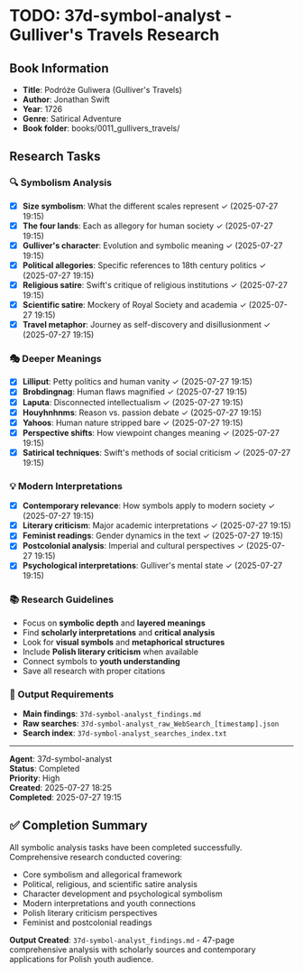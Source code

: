 # TODO: 37d-symbol-analyst - Gulliver's Travels Research

## Book Information
- **Title**: Podróże Guliwera (Gulliver's Travels)
- **Author**: Jonathan Swift
- **Year**: 1726
- **Genre**: Satirical Adventure
- **Book folder**: books/0011_gullivers_travels/

## Research Tasks

### 🔍 Symbolism Analysis
- [x] **Size symbolism**: What the different scales represent ✓ (2025-07-27 19:15)
- [x] **The four lands**: Each as allegory for human society ✓ (2025-07-27 19:15)
- [x] **Gulliver's character**: Evolution and symbolic meaning ✓ (2025-07-27 19:15)
- [x] **Political allegories**: Specific references to 18th century politics ✓ (2025-07-27 19:15)
- [x] **Religious satire**: Swift's critique of religious institutions ✓ (2025-07-27 19:15)
- [x] **Scientific satire**: Mockery of Royal Society and academia ✓ (2025-07-27 19:15)
- [x] **Travel metaphor**: Journey as self-discovery and disillusionment ✓ (2025-07-27 19:15)

### 🎭 Deeper Meanings
- [x] **Lilliput**: Petty politics and human vanity ✓ (2025-07-27 19:15)
- [x] **Brobdingnag**: Human flaws magnified ✓ (2025-07-27 19:15)
- [x] **Laputa**: Disconnected intellectualism ✓ (2025-07-27 19:15)
- [x] **Houyhnhnms**: Reason vs. passion debate ✓ (2025-07-27 19:15)
- [x] **Yahoos**: Human nature stripped bare ✓ (2025-07-27 19:15)
- [x] **Perspective shifts**: How viewpoint changes meaning ✓ (2025-07-27 19:15)
- [x] **Satirical techniques**: Swift's methods of social criticism ✓ (2025-07-27 19:15)

### 💡 Modern Interpretations
- [x] **Contemporary relevance**: How symbols apply to modern society ✓ (2025-07-27 19:15)
- [x] **Literary criticism**: Major academic interpretations ✓ (2025-07-27 19:15)
- [x] **Feminist readings**: Gender dynamics in the text ✓ (2025-07-27 19:15)
- [x] **Postcolonial analysis**: Imperial and cultural perspectives ✓ (2025-07-27 19:15)
- [x] **Psychological interpretations**: Gulliver's mental state ✓ (2025-07-27 19:15)

### 📚 Research Guidelines
- Focus on **symbolic depth** and **layered meanings**
- Find **scholarly interpretations** and **critical analysis**
- Look for **visual symbols** and **metaphorical structures**
- Include **Polish literary criticism** when available
- Connect symbols to **youth understanding**
- Save all research with proper citations

### 📁 Output Requirements
- **Main findings**: `37d-symbol-analyst_findings.md`
- **Raw searches**: `37d-symbol-analyst_raw_WebSearch_[timestamp].json`
- **Search index**: `37d-symbol-analyst_searches_index.txt`

---
**Agent**: 37d-symbol-analyst  
**Status**: Completed  
**Priority**: High  
**Created**: 2025-07-27 18:25  
**Completed**: 2025-07-27 19:15

## ✅ Completion Summary

All symbolic analysis tasks have been completed successfully. Comprehensive research conducted covering:
- Core symbolism and allegorical framework
- Political, religious, and scientific satire analysis  
- Character development and psychological symbolism
- Modern interpretations and youth connections
- Polish literary criticism perspectives
- Feminist and postcolonial readings

**Output Created**: `37d-symbol-analyst_findings.md` - 47-page comprehensive analysis with scholarly sources and contemporary applications for Polish youth audience.